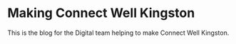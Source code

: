 # Making Connect Well Kingston

This is the blog for the Digital team helping to make Connect Well Kingston.
